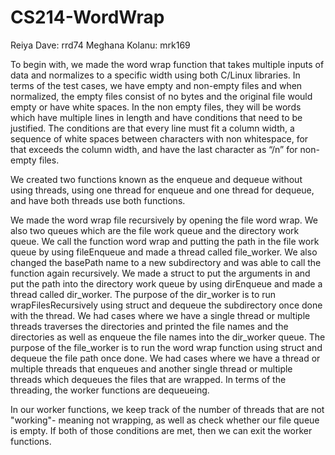# CS214-WordWrap
Reiya Dave: rrd74
Meghana Kolanu: mrk169

To begin with, we made the word wrap function that takes multiple inputs of data and normalizes to a specific width using both C/Linux libraries. In terms of the test cases, we have empty and non-empty files and when normalized, the empty files consist of no bytes and the original file would empty or have white spaces. In the non empty files, they will be words which have multiple lines in length and have conditions that need to be justified. The conditions are that every line must fit a column width, a sequence of white spaces between characters with non whitespace, for that exceeds the column width, and have the last character as “/n” for non-empty files.

We created two functions known as the enqueue and dequeue without using threads, using one thread for enqueue and one thread for dequeue, and have both threads use both functions.

We made the word wrap file recursively by opening the file word wrap. We also two queues which are the file work queue and the directory work queue. We call the function word wrap and putting the path in the file work queue by using fileEnqueue and made a thread called file_worker. We also changed the basePath name to a new subdirectory and was able to call the function again recursively. We made a struct to put the arguments in and put the path into the directory work queue by using dirEnqueue and made a thread called dir_worker. The purpose of the dir_worker is to run wrapFilesRecursively using struct and dequeue the subdirectory once done with the thread. We had cases where we have a single thread or multiple threads traverses the directories and printed the file names and the directories as well as enqueue the file names into the dir_worker queue. The purpose of the file_worker is to run the word wrap function using struct and dequeue the file path once done. We had cases where we have a thread or multiple threads that enqueues and another single thread or multiple threads which dequeues the files that are wrapped. In terms of the threading, the worker functions are dequeueing.

In our worker functions, we keep track of the number of threads that are not "working"- meaning not wrapping, as well as check 
whether our file queue is empty. If both of those conditions are met, then we can exit the worker functions. 